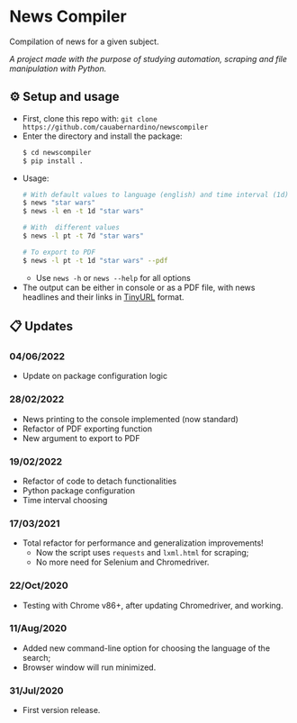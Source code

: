 # News Compiler

Compilation of news for a given subject.

*A project made with the purpose of studying automation, scraping and file manipulation with Python.*

## ⚙️ Setup and usage

- First, clone this repo with: `git clone https://github.com/cauabernardino/newscompiler`
- Enter the directory and install the package:
    ```bash
    $ cd newscompiler
    $ pip install .
    ```
- Usage:
    ```bash
    # With default values to language (english) and time interval (1d)
    $ news "star wars"
    $ news -l en -t 1d "star wars"

    # With  different values
    $ news -l pt -t 7d "star wars"

    # To export to PDF
    $ news -l pt -t 1d "star wars" --pdf
    ```
    - Use `news -h` or `news --help` for all options
- The output can be either in console or as a PDF file, with news headlines and their links in [TinyURL](https://tinyurl.com/) format.


## 📋 Updates

### 04/06/2022
- Update on package configuration logic

### 28/02/2022
- News printing to the console implemented (now standard)
- Refactor of PDF exporting function
- New argument to export to PDF
### 19/02/2022
- Refactor of code to detach functionalities
- Python package configuration
- Time interval choosing
### 17/03/2021
- Total refactor for performance and generalization improvements!
    - Now the script uses `requests` and `lxml.html` for scraping;
    - No more need for Selenium and Chromedriver.
### 22/Oct/2020
- Testing with Chrome v86+, after updating Chromedriver, and working.

### 11/Aug/2020
- Added new command-line option for choosing the language of the search;
- Browser window will run minimized.

### 31/Jul/2020
- First version release.